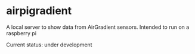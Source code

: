 # airpigradient
A local server to show data from AirGradient sensors. Intended to run on a raspberry pi

Current status: under development

